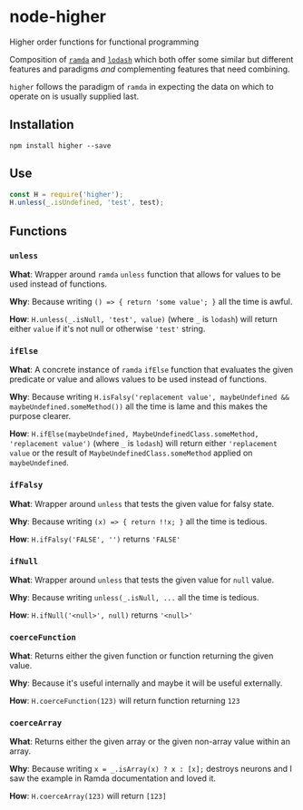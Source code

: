 # node-higher
Higher order functions for functional programming

Composition of [`ramda`](https://www.npmjs.com/package/ramda) and [`lodash`](https://www.npmjs.com/package/lodash) which both offer some similar but different features and paradigms *and* complementing features that need combining.

`higher` follows the paradigm of `ramda` in expecting the data on which to operate on is usually supplied last.

## Installation

`npm install higher --save`

## Use

```js
const H = require('higher');
H.unless(_.isUndefined, 'test', test);
```

## Functions

### `unless`

**What**: Wrapper around `ramda` `unless` function that allows for values to be used instead of functions.

**Why**: Because writing `() => { return 'some value'; }` all the time is awful.

**How**: `H.unless(_.isNull, 'test', value)` (where `_` is `lodash`) will return either `value` if it's not null or otherwise `'test'` string.

### `ifElse`

**What**: A concrete instance of `ramda` `ifElse` function that evaluates the given predicate or value and allows values to be used instead of functions.

**Why**: Because writing `H.isFalsy('replacement value', maybeUndefined && maybeUndefined.someMethod())` all the time is lame and this makes the purpose clearer.

**How**: `H.ifElse(maybeUndefined, MaybeUndefinedClass.someMethod, 'replacement value')` (where `_` is `lodash`) will return either `'replacement value` or the result of `MaybeUndefinedClass.someMethod` applied on `maybeUndefined`.

### `ifFalsy`

**What**: Wrapper around `unless` that tests the given value for falsy state.

**Why**: Because writing `(x) => { return !!x; }` all the time is tedious.

**How**: `H.ifFalsy('FALSE', '')` returns `'FALSE'`

### `ifNull`

**What**: Wrapper around `unless` that tests the given value for `null` value.

**Why**: Because writing `unless(_.isNull, ...` all the time is tedious.

**How**: `H.ifNull('<null>', null)` returns `'<null>'`

### `coerceFunction`

**What**: Returns either the given function or function returning the given value.

**Why**: Because it's useful internally and maybe it will be useful externally.

**How**: `H.coerceFunction(123)` will return function returning `123`

### `coerceArray`

**What**: Returns either the given array or the given non-array value within an array.

**Why**: Because writing `x = _.isArray(x) ? x : [x];` destroys neurons and I saw the example in Ramda documentation and loved it.

**How**: `H.coerceArray(123)` will return `[123]`

